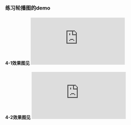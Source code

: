 ### 练习轮播图的demo
#### 4-1效果图见  ![](https://chenshangshuo.github.io/jscode/demo/demo4/4-1/Rotati.html)
#### 4-2效果图见  ![](https://chenshangshuo.github.io/jscode/demo/demo4/4-2/work.html)
